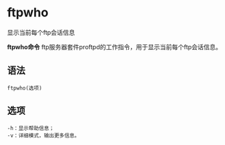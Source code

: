 ftpwho
===

显示当前每个ftp会话信息


**ftpwho命令** ftp服务器套件proftpd的工作指令，用于显示当前每个ftp会话信息。

##  语法

```
ftpwho(选项)
```

##  选项

```
-h：显示帮助信息；
-v：详细模式，输出更多信息。
```


